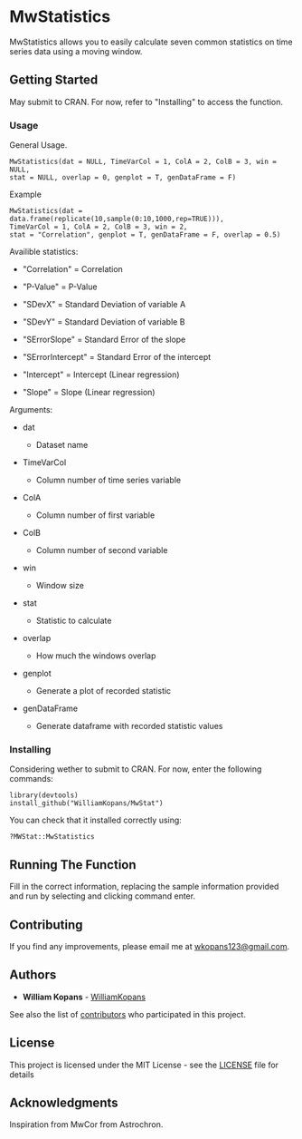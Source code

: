 # MwStatistics

MwStatistics allows you to easily calculate seven common statistics on time series data using a moving window.

## Getting Started

May submit to CRAN. For now, refer to "Installing" to access the function.

### Usage

General Usage.
```
MwStatistics(dat = NULL, TimeVarCol = 1, ColA = 2, ColB = 3, win = NULL,
stat = NULL, overlap = 0, genplot = T, genDataFrame = F)
```
Example
```
MwStatistics(dat = data.frame(replicate(10,sample(0:10,1000,rep=TRUE))),
TimeVarCol = 1, ColA = 2, ColB = 3, win = 2,
stat = "Correlation", genplot = T, genDataFrame = F, overlap = 0.5)

```
Availible statistics: 
- "Correlation" = Correlation

 - "P-Value" = P-Value

 - "SDevX" = Standard Deviation of variable A

 - "SDevY" = Standard Deviation of variable B

 - "SErrorSlope" = Standard Error of the slope

 - "SErrorIntercept" = Standard Error of the intercept

 - "Intercept" = Intercept (Linear regression)

 - "Slope" = Slope (Linear regression)

Arguments:

 - dat
    - Dataset name

 - TimeVarCol
    - Column number of time series variable

 - ColA
    - Column number of first variable

 - ColB
     - Column number of second variable

 - win
     - Window size

 - stat
     - Statistic to calculate

 - overlap
     - How much the windows overlap

 - genplot
     - Generate a plot of recorded statistic

 - genDataFrame
     - Generate dataframe with recorded statistic values

 

### Installing

Considering wether to submit to CRAN. For now, enter the following commands:
```
library(devtools)
install_github("WilliamKopans/MwStat")
```
You can check that it installed correctly using:
```
?MWStat::MwStatistics
```

## Running The Function

Fill in the correct information, replacing the sample information provided and run by selecting and clicking command enter.


## Contributing

If you find any improvements, please email me at wkopans123@gmail.com. 


## Authors

* **William Kopans** - [WilliamKopans](https://github.com/WilliamKopans)

See also the list of [contributors](https://github.com/WilliamKopans/MwStatistics/graphs/contributors) who participated in this project.

## License

This project is licensed under the MIT License - see the [LICENSE](https://github.com/WilliamKopans/MwStat/blob/master/LICENSE) file for details

## Acknowledgments
Inspiration from MwCor from Astrochron.
